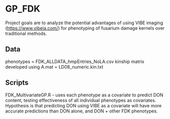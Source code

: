 # GP_FDK

Project goals are to analyze the potential advantages of using VIBE imaging (https://www.vibeia.com/) for phenotyping of fusarium damage kernels over traditional methods.

## Data

phenotypes = FDK_ALLDATA_hmpEntries_NoLA.csv
kinship matrix developed using A.mat = LD08_numeric.kin.txt

## Scripts

FDK_MultivariateGP.R - uses each phenotype as a covariate to predict DON content, testing effectiveness of all individual phenotypes as covariates. Hypothesis is that predicting DON using VIBE as a covariate will have more accurate predictions than DON alone, and DON + other FDK phenotypes.
